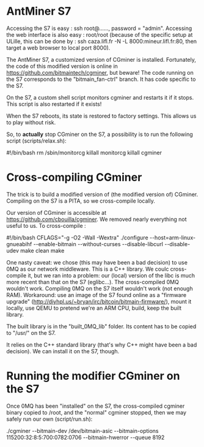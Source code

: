 AntMiner S7
===========

Accessing the S7 is easy : ssh root@......, password = "admin". Accessing the web interface is also easy : root/root (because of the specific setup at ULille, this can be done by : ssh caza.lifl.fr -N -L 8000:mineur.lifl.fr:80, then target a web browser to local port 8000).

The AntMiner S7, a customized version of CGminer is installed. Fortunately, the code of this modified version is online in https://github.com/bitmaintech/cgminer, but beware! The code running on the S7 corresponds to the "bitmain_fan-ctrl" branch. It has code specific to the S7.

On the S7, a custom shell script monitors cgminer and restarts it if it stops. This script is also restarted if it exists!

When the S7 reboots, its state is restored to factory settings. This allows us to play without risk.

So, to **actually** stop CGminer on the S7, a possibility is to run the following script (scripts/relax.sh):

#!/bin/bash
rm /sbin/monitorcg
killall monitorcg
killall cgminer



Cross-compiling CGminer
=======================

The trick is to build a modified version of (the modified version of) CGminer. Compiling on the S7 is a PITA, so we cross-compile locally.

Our version of CGminer is accessible at https://github.com/cbouilla/cgminer. We removed nearly everything not useful to us. To cross-compile :

#!/bin/bash
CFLAGS="-g -O2 -Wall -Wextra" ./configure --host=arm-linux-gnueabihf --enable-bitmain --without-curses --disable-libcurl --disable-udev
make clean
make

One nasty caveat: we chose (this may have been a bad decision) to use 0MQ as our network middleware. This is a C++ library. We coulc cross-compile it, but we ran into a problem: our (local) version of the libc is much more recent than that on the S7 (eglibc...). The cross-compiled 0MQ wouldn't work. Compiling 0MQ on the S7 itself wouldn't work (not enough RAM). Workaround: use an image of the S7 found online as a "firmware upgrade" (http://diyhpl.us/~bryan/irc/bitcoin/bitmain-firmware/), mount it locally, use QEMU to pretend we're an ARM CPU, build, keep the built library.

The built library is in the "built_0MQ_lib" folder. Its content has to be copied to "/usr/" on the S7.

It relies on the C++ standard library (that's why C++ might have been a bad decision). We can install it on the S7, though.

Running the modifier CGminer on the S7
======================================

Once 0MQ has been "installed" on the S7, the cross-compiled cgminer binary copied to /root, and the "normal" cgminer stopped, then we may safely run our own (script/run.sh):

./cgminer --bitmain-dev /dev/bitmain-asic --bitmain-options 115200:32:8:5:700:0782:0706  --bitmain-hwerror --queue 8192